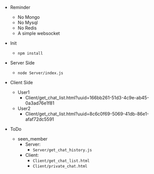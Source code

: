 - Reminder
	- No Mongo
	- No Mysql
	- No Redis
	- A simple websocket
	
- Init
	- ```npm install```

- Server Side
	- ```node Server/index.js```

- Client Side
	- User1
		- Client/get_chat_list.html?uuid=166bb261-51d3-4c9e-ab45-0a3ad76e1f81
	- User2
		- Client/get_chat_list.html?uuid=8c6c0f69-5069-41db-86e1-afaf72dc5591

- ToDo
	- seen_member
		- Server: 
			- `Server/get_chat_history.js`
		- Client: 
			- `Client/get_chat_list.html`
			- `Client/private_chat.html`